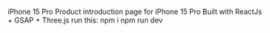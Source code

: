 iPhone 15 Pro
Product introduction page for iPhone 15 Pro
Built with ReactJs + GSAP + Three.js
run this: npm i
          npm run dev
          
